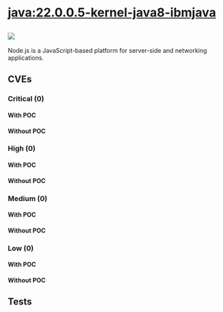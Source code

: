 # [java:22.0.0.5-kernel-java8-ibmjava](https://hub.docker.com/_/java?tab=tags)
![](https://img.shields.io/static/v1?label=tag&message=22.0.0.5-kernel-java8-ibmjava&color=blue)
---
<p>
Node.js is a JavaScript-based platform for server-side and networking applications.
</p>

## CVEs
### Critical (0)
#### With POC

#### Without POC


### High (0)
#### With POC

#### Without POC


### Medium (0)
#### With POC

#### Without POC


### Low (0)
#### With POC

#### Without POC


## Tests
